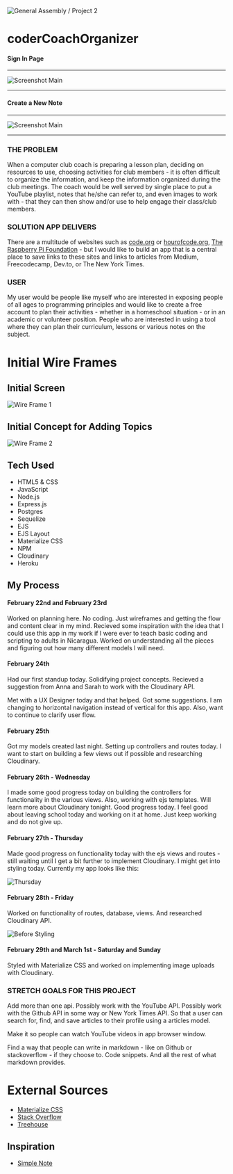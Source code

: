 ![General Assembly / Project 2](https://img.shields.io/badge/General%20Assembly-Project%202-blue)

# coderCoachOrganizer

#### Sign In Page
----------------------------------------------------
![Screenshot Main](/public/img/screenshot-main.png)

____________________________________________________________________________________________________

#### Create a New Note
------------------------------------------------

![Screenshot Main](/public/img/screenshot-main2.png)

--------------------------------------------------------

### THE PROBLEM

When a computer club coach  is preparing a lesson plan, deciding on resources to use, choosing activities for club members - it is often difficult to organize the information, and keep the information organized during the club meetings. The coach would be well served by single place to put a YouTube playlist, notes that he/she can refer to, and even images to work with - that they can then show and/or use to help engage their class/club members. 

### SOLUTION APP DELIVERS

There are a multitude of websites such as [code.org](https://code.org) or [hourofcode.org](https://www.hourofcode.com), [The Raspberry Pi Foundation](https://www.raspberrypi.org/) - but I would like to build an app that is a central place to save links to these sites and links to articles from Medium, Freecodecamp, Dev.to, or The New York Times. 


### USER

My user would be people like myself who are interested in exposing people of all ages to programming principles and would like to create a free account to plan their activities - whether in a homeschool situation - or in an academic or volunteer position. People who are interested in using a tool where they can plan their curriculum, lessons or various notes on the subject. 

# Initial Wire Frames

## Initial Screen

![Wire Frame 1](/public/img/wireframe1.jpg)

## Initial Concept for Adding Topics

![Wire Frame 2](/public/img/wireframe2.jpg)

## Tech Used

* HTML5 & CSS
* JavaScript
* Node.js
* Express.js
* Postgres
* Sequelize
* EJS
* EJS Layout
* Materialize CSS
* NPM
* Cloudinary
* Heroku

## My Process

#### February 22nd and February 23rd

Worked on planning here. No coding. Just wireframes and getting the flow and content clear in my mind. Recieved some inspiration with the idea that I could use this app in my work if I were ever to teach basic coding and scripting to adults in Nicaragua. Worked on understanding all the pieces and figuring out how many different models I will need.


#### February 24th

Had our first standup today. Solidifying project concepts. Recieved a suggestion from Anna and Sarah to work with the Cloudinary API.

Met with a UX Designer today and that helped. Got some suggestions. I am changing to horizontal navigation instead of vertical for this app. Also, want to continue to clarify user flow.

#### February 25th

Got my models created last night. Setting up controllers and routes today. I want to start on building a few views out if possible and researching Cloudinary.

#### February 26th - Wednesday

I made some good progress today on building the controllers for functionality in the various views. Also, working with ejs templates. Will learn more about Cloudinary tonight. Good progress today. I feel good about leaving school today and working on it at home. Just keep working and do not give up.

#### February 27th - Thursday

Made good progress on functionality today with the ejs views and routes - still waiting until I get a bit further to implement Cloudinary. I might get into styling today. Currently my app looks like this: 

![Thursday](/public/img/feb27th.png)

#### February 28th - Friday
Worked on functionality of routes, database, views. And researched Cloudinary API.

![Before Styling](/public/img/screenshot2.png)


#### February 29th and March 1st - Saturday and Sunday
Styled with Materialize CSS and worked on implementing image uploads with Cloudinary.


### STRETCH GOALS FOR THIS PROJECT

Add more than one api. Possibly work with the YouTube API. Possibly work with the Github API in some way or New York Times API. So that a user can search for, find, and save articles to their profile using a articles model.

Make it so people can watch YouTube videos in app browser window.

Find a way that people can write in markdown - like on Github or stackoverflow - if they choose to. Code snippets. And all the rest of what markdown provides.

# External Sources

* [Materialize CSS](https://materializecss.com/)
* [Stack Overflow](https://stackoverflow.com/)
* [Treehouse](https://www.teamtreehouse.com)

## Inspiration

* [Simple Note](https://simplenote.com/)
